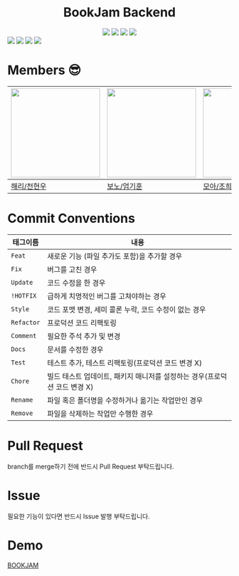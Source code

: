 <h1 align="center">BookJam Backend</h1>
<div align="center">
<img src="https://img.shields.io/badge/Node.js-339933?style=flat-square&logo=Node.js&logoColor=white"/>
<img src="https://img.shields.io/badge/Express-000000?style=flat-square&logo=express&logoColor=white"/>
<img src="https://img.shields.io/badge/MySQL-4479A1?style=flat-square&logo=MySQL&logoColor=white"/>
<img src="https://img.shields.io/github/actions/workflow/status/BookJamm/BE/ci.yml?style=flat-sqaure"/>
</div>

<img src="https://github.com/ranunclulus/BOOKJAM/assets/87214089/0c9f8a9d-7d62-4fe5-8a7b-e8db51328299"/>
<img src="https://github.com/ranunclulus/BOOKJAM/assets/87214089/2ced0939-78b9-4b05-8a91-c6aedcaf680e"/>
<img src="https://github.com/ranunclulus/BOOKJAM/assets/87214089/859b9d43-e0a0-405d-8142-30dccd6ecff5"/>
<img src="https://github.com/ranunclulus/BOOKJAM/assets/87214089/d9154ed9-76cc-4066-9d82-2e8bd9b88ab6"/>

 

# Members 😎
| <img width="200px" src="https://avatars.githubusercontent.com/u/76639211?v=4"/> | <img width="200px" src="https://avatars.githubusercontent.com/u/52905679?v=4"/> | <img width="200px" src="https://avatars.githubusercontent.com/u/87214089?v=4" /> |
|--|--|--|
| [해리/천현우](https://github.com/eomgerm) |[보노/엄기훈](https://github.com/eomgerm)|[모아/조희수](https://github.com/ranunclulus)|

# Commit Conventions
| 태그이름   | 내용                                                                      |
| ---------- | ------------------------------------------------------------------------- |
| `Feat`     | 새로운 기능 (파일 추가도 포함)을 추가할 경우                              |
| `Fix `     | 버그를 고친 경우                                                          |
| `Update`   | 코드 수정을 한 경우                                                       |
| `!HOTFIX`  | 급하게 치명적인 버그를 고쳐야하는 경우                                    |
| `Style`    | 코드 포맷 변경, 세미 콜론 누락, 코드 수정이 없는 경우                     |
| `Refactor` | 프로덕션 코드 리팩토링                                                    |
| `Comment`  | 필요한 주석 추가 및 변경                                                  |
| `Docs`     | 문서를 수정한 경우                                                        |
| `Test`     | 테스트 추가, 테스트 리팩토링(프로덕션 코드 변경 X)                        |
| `Chore`    | 빌드 태스트 업데이트, 패키지 매니저를 설정하는 경우(프로덕션 코드 변경 X) |
| `Rename`   | 파일 혹은 폴더명을 수정하거나 옮기는 작업만인 경우                        |
| `Remove`   | 파일을 삭제하는 작업만 수행한 경우                                        |

# Pull Request
branch를 merge하기 전에 반드시 Pull Request 부탁드립니다.

# Issue
필요한 기능이 있다면 반드시 Issue 발행 부탁드립니다.
# Demo
[BOOKJAM](https://www.youtube.com/watch?v=T5OUYJKushs)

